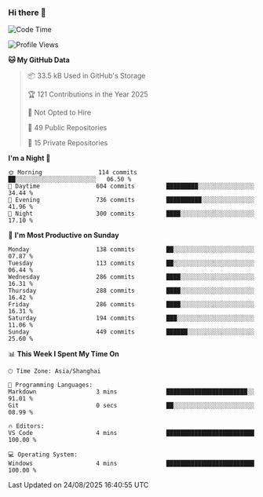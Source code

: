 ### Hi there 👋

<!--
**robinWongM/robinWongM** is a ✨ _special_ ✨ repository because its `README.md` (this file) appears on your GitHub profile.

Here are some ideas to get you started:

- 🔭 I’m currently working on ...
- 🌱 I’m currently learning ...
- 👯 I’m looking to collaborate on ...
- 🤔 I’m looking for help with ...
- 💬 Ask me about ...
- 📫 How to reach me: ...
- 😄 Pronouns: ...
- ⚡ Fun fact: ...
-->

<!--START_SECTION:waka-->
![Code Time](http://img.shields.io/badge/Code%20Time-272%20hrs%2015%20mins-blue)

![Profile Views](http://img.shields.io/badge/Profile%20Views-2-blue)

**🐱 My GitHub Data** 

> 📦 33.5 kB Used in GitHub's Storage 
 > 
> 🏆 121 Contributions in the Year 2025
 > 
> 🚫 Not Opted to Hire
 > 
> 📜 49 Public Repositories 
 > 
> 🔑 15 Private Repositories 
 > 
**I'm a Night 🦉** 

```text
🌞 Morning                114 commits         ██░░░░░░░░░░░░░░░░░░░░░░░   06.50 % 
🌆 Daytime                604 commits         █████████░░░░░░░░░░░░░░░░   34.44 % 
🌃 Evening                736 commits         ██████████░░░░░░░░░░░░░░░   41.96 % 
🌙 Night                  300 commits         ████░░░░░░░░░░░░░░░░░░░░░   17.10 % 
```
📅 **I'm Most Productive on Sunday** 

```text
Monday                   138 commits         ██░░░░░░░░░░░░░░░░░░░░░░░   07.87 % 
Tuesday                  113 commits         ██░░░░░░░░░░░░░░░░░░░░░░░   06.44 % 
Wednesday                286 commits         ████░░░░░░░░░░░░░░░░░░░░░   16.31 % 
Thursday                 288 commits         ████░░░░░░░░░░░░░░░░░░░░░   16.42 % 
Friday                   286 commits         ████░░░░░░░░░░░░░░░░░░░░░   16.31 % 
Saturday                 194 commits         ███░░░░░░░░░░░░░░░░░░░░░░   11.06 % 
Sunday                   449 commits         ██████░░░░░░░░░░░░░░░░░░░   25.60 % 
```


📊 **This Week I Spent My Time On** 

```text
🕑︎ Time Zone: Asia/Shanghai

💬 Programming Languages: 
Markdown                 3 mins              ███████████████████████░░   91.01 % 
Git                      0 secs              ██░░░░░░░░░░░░░░░░░░░░░░░   08.99 % 

🔥 Editors: 
VS Code                  4 mins              █████████████████████████   100.00 % 

💻 Operating System: 
Windows                  4 mins              █████████████████████████   100.00 % 
```


 Last Updated on 24/08/2025 16:40:55 UTC
<!--END_SECTION:waka-->
